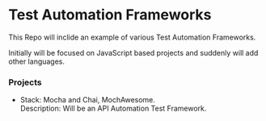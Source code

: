 # Test Automation Frameworks



This Repo will inclide an example of various Test Automation Frameworks.  

Initially will be focused on JavaScript based projects and suddenly will add other languages.

### Projects

- Stack: Mocha and Chai, MochAwesome.  
Description: Will be an API Automation Test Framework.
